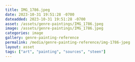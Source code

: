 ```yaml
---
title: IMG_1786.jpeg
date: 2023-10-31 19:51:28 -0700
dateadded: 2023-10-31 19:51:28 -0700
asset: /assets/genre-paintings/IMG_1786.jpeg
image: /assets/genre-paintings/IMG_1786.jpeg
categories: image
gallery: genre-painting-reference
permalink: /media/genre-painting-reference/img-1786-jpeg
layout: asset
tags: ["art", "painting", "sources", "steen"]
--- 
```

